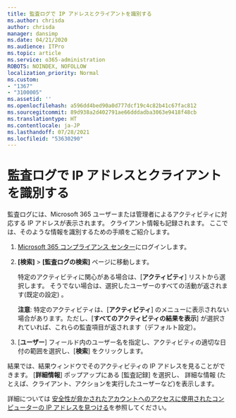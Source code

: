 ```yaml
---
title: 監査ログで IP アドレスとクライアントを識別する
ms.author: chrisda
author: chrisda
manager: dansimp
ms.date: 04/21/2020
ms.audience: ITPro
ms.topic: article
ms.service: o365-administration
ROBOTS: NOINDEX, NOFOLLOW
localization_priority: Normal
ms.custom:
- "1367"
- "3100005"
ms.assetid: ''
ms.openlocfilehash: a596dd4bed90a0d777dcf19c4c82b41c67fac812
ms.sourcegitcommit: 89d938a2d402791ae66dddadba3063e9418f48cb
ms.translationtype: HT
ms.contentlocale: ja-JP
ms.lasthandoff: 07/28/2021
ms.locfileid: "53630290"
---
```

# <a name="identify-ip-address-and-client-in-audit-logs"></a>監査ログで IP アドレスとクライアントを識別する

監査ログには、Microsoft 365 ユーザーまたは管理者によるアクティビティに対応する IP アドレスが表示されます。 クライアント情報も記録されます。 ここでは、そのような情報を識別するための手順をご紹介します。

1. [Microsoft 365 コンプライアンス センター](https://protection.office.com/)にログインします。

2. **[検索]** > **[監査ログの検索]** ページに移動します。

   特定のアクティビティに関心がある場合は、[**アクティビティ**] リストから選択します。 そうでない場合は、選択したユーザーのすべての活動が返されます(既定の設定) 。

   **注意**: 特定のアクティビティは、[**アクティビティ**] のメニューに表示されない場合があります。ただし、[**すべてのアクティビティの結果を表示**] が選択されていれば、これらの監査項目が返されます（デフォルト設定）。

3. [**ユーザー**] フィールド内のユーザー名を指定し、アクティビティの適切な日付の範囲を選択し、[**検索**] をクリックします。

結果では、結果ウィンドウでそのアクティビティの IP アドレスを見ることができます。 [**詳細情報**] ポップアップにある [監査記録] を選択し、 詳細な情報 (たとえば、クライアント、アクションを実行したユーザーなど)を表示します。

詳細については [安全性が脅かされたアカウントへのアクセスに使用されたコンピューターの IP アドレスを見つける](/microsoft-365/compliance/auditing-troubleshooting-scenarios#find-the-ip-address-of-the-computer-used-to-access-a-compromised-account)を参照してください。
